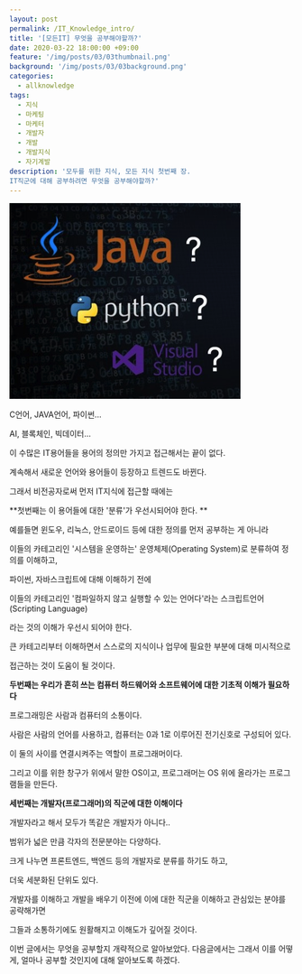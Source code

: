```yaml
---
layout: post
permalink: /IT_Knowledge_intro/
title: '[모든IT] 무엇을 공부해야할까?'
date: 2020-03-22 18:00:00 +09:00
feature: '/img/posts/03/03thumbnail.png'
background: '/img/posts/03/03background.png'
categories:
  - allknowledge
tags:
  - 지식
  - 마케팅
  - 마케터
  - 개발자
  - 개발
  - 개발지식
  - 자기계발
description: '모두를 위한 지식, 모든 지식 첫번째 장. 
IT직군에 대해 공부하려면 무엇을 공부해야할까?'
---
```


![language](/img/posts/03/1.png)

C언어, JAVA언어, 파이썬... 

AI, 블록체인, 빅데이터...

이 수많은 IT용어들을 용어의 정의만 가지고 접근해서는 끝이 없다.

계속해서 새로운 언어와 용어들이 등장하고 트렌드도 바뀐다.

그래서 비전공자로써 먼저 IT지식에 접근할 때에는 

**첫번째는 이 용어들에 대한 '분류'가 우선시되어야 한다. **

예를들면 윈도우, 리눅스, 안드로이드 등에 대한 정의를 먼저 공부하는 게 아니라

이들의 카테고리인 '시스템을 운영하는' 운영체제(Operating System)로 분류하여 정의를 이해하고,

파이썬, 자바스크립트에 대해 이해하기 전에 

이들의 카테고리인 '컴파일하지 않고 실행할 수 있는 언어다'라는 스크립트언어(Scripting Language)

라는 것의 이해가 우선시 되어야 한다. 

큰 카테고리부터 이해하면서 스스로의 지식이나 업무에 필요한 부분에 대해 미시적으로 

접근하는 것이 도움이 될 것이다.

**두번째는 우리가 흔히 쓰는 컴퓨터 하드웨어와 소프트웨어에 대한 기초적 이해가 필요하다**

프로그래밍은 사람과 컴퓨터의 소통이다.

사람은 사람의 언어를 사용하고, 컴퓨터는 0과 1로 이루어진 전기신호로 구성되어 있다.

이 둘의 사이를 연결시켜주는 역할이 프로그래머이다.

그리고 이를 위한 창구가 위에서 말한 OS이고, 프로그래머는 OS 위에 올라가는 프로그램들을 만든다.

**세번째는 개발자(프로그래머)의 직군에 대한 이해이다**

개발자라고 해서 모두가 똑같은 개발자가 아니다..

범위가 넓은 만큼 각자의 전문분야는 다양하다.

크게 나누면 프론트엔드, 백엔드 등의 개발자로 분류를 하기도 하고,

더욱 세분화된 단위도 있다. 

개발자를 이해하고 개발을 배우기 이전에 이에 대한 직군을 이해하고 관심있는 분야를 공략해가면 

그들과 소통하기에도 원활해지고 이해도가 깊어질 것이다.



이번 글에서는 무엇을 공부할지 개략적으로 알아보았다. 다음글에서는 그래서 이를 어떻게, 얼마나 공부할 것인지에 대해 알아보도록 하겠다.

